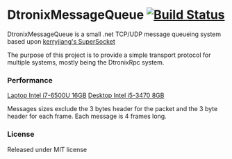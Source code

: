 DtronixMessageQueue [![Build Status](https://travis-ci.org/Dtronix/DtronixMessageQueue.svg?branch=master)](https://travis-ci.org/Dtronix/DtronixMessageQueue)
============
DtronixMessageQueue is a small .net TCP/UDP message queueing system based upon [kerryjiang's SuperSocket](https://github.com/kerryjiang/SuperSocket)

The purpose of this project is to provide a simple transport protocol for multiple systems, mostly being the DtronixRpc system.

### Performance
[Laptop Intel i7-6500U 16GB](DtronixMessageQueue.Tests.Performance/Results/i7-6500U-16GB.md)
[Desktop Intel i5-3470 8GB](DtronixMessageQueue.Tests.Performance/Results/i5-3470-8GB.md)

Messages sizes exclude the 3 bytes header for the packet and the 3 byte header for each frame.
Each message is 4 frames long.

### License
Released under MIT license
